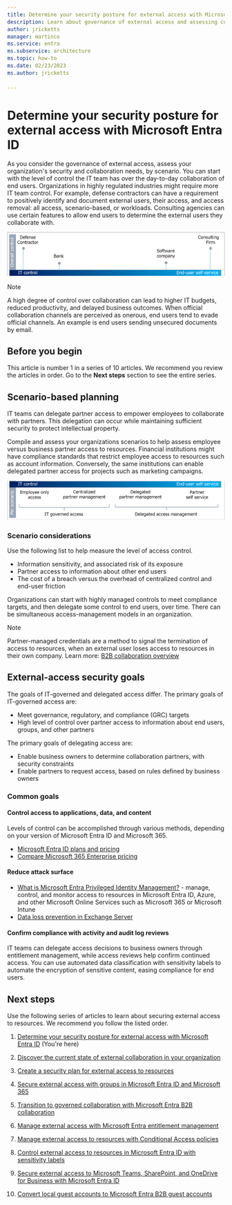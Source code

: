 ```yaml
---
title: Determine your security posture for external access with Microsoft Entra ID
description: Learn about governance of external access and assessing collaboration needs, by scenario
author: jricketts
manager: martinco
ms.service: entra
ms.subservice: architecture
ms.topic: how-to
ms.date: 02/23/2023
ms.author: jricketts

---
```


# Determine your security posture for external access with Microsoft Entra ID

As you consider the governance of external access, assess your organization's security and collaboration needs, by scenario. You can start with the level of control the IT team has over the day-to-day collaboration of end users. Organizations in highly regulated industries might require more IT team control. For example, defense contractors can have a requirement to positively identify and document external users, their access, and access removal: all access, scenario-based, or workloads. Consulting agencies can use certain features to allow end users to determine the external users they collaborate with.

  ![Bar graph of the span from full IT team control, to end-user self service.](media/secure-external-access/1-overall-control.png)

   > [!NOTE]
   > A high degree of control over collaboration can lead to higher IT budgets, reduced productivity, and delayed business outcomes. When official collaboration channels are perceived as onerous, end users tend to evade official channels. An example is end users sending unsecured documents by email.

## Before you begin

This article is number 1 in a series of 10 articles. We recommend you review the articles in order. Go to the **Next steps** section to see the entire series.

## Scenario-based planning

IT teams can delegate partner access to empower employees to collaborate with partners. This delegation can occur while maintaining sufficient security to protect intellectual property.

Compile and assess your organizations scenarios to help assess employee versus business partner access to resources. Financial institutions might have compliance standards that restrict employee access to resources such as account information. Conversely, the same institutions can enable delegated partner access for projects such as marketing campaigns.

   ![Diagram of a balance of IT team governed access to partner self-service.](media/secure-external-access/1-scenarios.png)

### Scenario considerations

Use the following list to help measure the level of access control.

- Information sensitivity, and associated risk of its exposure
- Partner access to information about other end users
- The cost of a breach versus the overhead of centralized control and end-user friction

Organizations can start with highly managed controls to meet compliance targets, and then delegate some control to end users, over time. There can be simultaneous access-management models in an organization.

> [!NOTE]
> Partner-managed credentials are a method to signal the termination of access to resources, when an external user loses access to resources in their own company. Learn more: [B2B collaboration overview](~/external-id/what-is-b2b.md)

## External-access security goals

The goals of IT-governed and delegated access differ. The primary goals of IT-governed access are:

- Meet governance, regulatory, and compliance (GRC) targets
- High level of control over partner access to information about end users, groups, and other partners

The primary goals of delegating access are:

- Enable business owners to determine collaboration partners, with security constraints
- Enable partners to request access, based on rules defined by business owners

### Common goals

#### Control access to applications, data, and content

Levels of control can be accomplished through various methods, depending on your version of Microsoft Entra ID and Microsoft 365.

- [Microsoft Entra ID plans and pricing](https://www.microsoft.com/security/business/identity-access-management/azure-ad-pricing)
- [Compare Microsoft 365 Enterprise pricing](https://www.microsoft.com/microsoft-365/compare-microsoft-365-enterprise-plans)

#### Reduce attack surface

- [What is Microsoft Entra Privileged Identity Management?](~/id-governance/privileged-identity-management/pim-configure.md) -  manage, control, and monitor access to resources in Microsoft Entra ID, Azure, and other Microsoft Online Services such as Microsoft 365 or Microsoft Intune
- [Data loss prevention in Exchange Server](/exchange/policy-and-compliance/data-loss-prevention/data-loss-prevention?view=exchserver-2019&preserve-view=true)

#### Confirm compliance with activity and audit log reviews

IT teams can delegate access decisions to business owners through entitlement management, while access reviews help confirm continued access. You can use automated data classification with sensitivity labels to automate the encryption of sensitive content, easing compliance for end users.

## Next steps

Use the following series of articles to learn about securing external access to resources. We recommend you follow the listed order.

1. [Determine your security posture for external access with Microsoft Entra ID](1-secure-access-posture.md) (You're here)

2. [Discover the current state of external collaboration in your organization](2-secure-access-current-state.md)

3. [Create a security plan for external access to resources](3-secure-access-plan.md)

4. [Secure external access with groups in Microsoft Entra ID and Microsoft 365](4-secure-access-groups.md)

5. [Transition to governed collaboration with Microsoft Entra B2B collaboration](5-secure-access-b2b.md)

6. [Manage external access with Microsoft Entra entitlement management](6-secure-access-entitlement-managment.md)

7. [Manage external access to resources with Conditional Access policies](7-secure-access-conditional-access.md)

8. [Control external access to resources in Microsoft Entra ID with sensitivity labels](8-secure-access-sensitivity-labels.md)

9. [Secure external access to Microsoft Teams, SharePoint, and OneDrive for Business with Microsoft Entra ID](9-secure-access-teams-sharepoint.md)

10. [Convert local guest accounts to Microsoft Entra B2B guest accounts](10-secure-local-guest.md)
